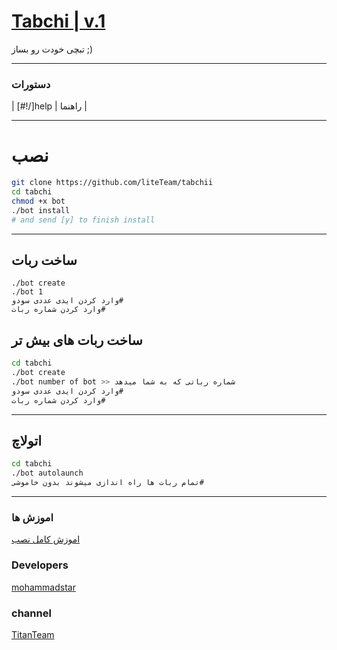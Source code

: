 # [Tabchi | v.1](https://telegram.me/Titanteams)

تبچی خودت رو بساز ;)


* * *

### دستورات


| [#!/]help | راهنما  |


* * *

# نصب

```sh
git clone https://github.com/liteTeam/tabchii
cd tabchi
chmod +x bot
./bot install
# and send [y] to finish install
```
* * *
## ساخت ربات
```
./bot create
./bot 1
وارد کردن ایدی عددی سودو#
وارد کردن شماره ربات#
```
## ساخت ربات های بیش تر

```sh
cd tabchi
./bot create
./bot number of bot >> شماره رباتی که به شما میدهد
وارد کردن ایدی عددی سودو#
وارد کردن شماره ربات#
```
* * *
## اتولاچ
```sh
cd tabchi
./bot autolaunch
تمام ربات ها راه اندازی میشوند بدون خاموشی#
```
***
### اموزش ها

[اموزش کامل نصب](https://telegram.me/Lite_team)

### Developers
[mohammadstar](https://telegram.me/mohammadstar_98)
### channel
[TitanTeam](https://telegram.me/Lite_team)
